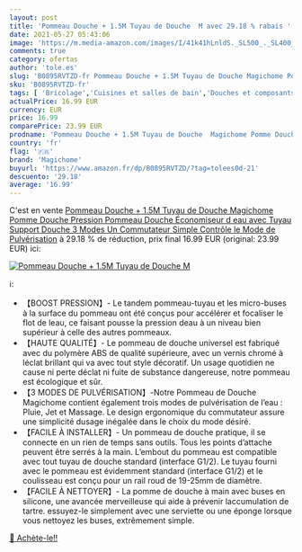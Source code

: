```yaml
---
layout: post
title: 'Pommeau Douche + 1.5M Tuyau de Douche  M avec 29.18 % rabais '
date: 2021-05-27 05:43:06
image: 'https://m.media-amazon.com/images/I/41k41hLnldS._SL500_._SL400_.jpg'
comments: true
category: ofertas
author: 'tole.es'
slug: 'B0895RVTZD-fr Pommeau Douche + 1.5M Tuyau de Douche Magichome Pomme...'
sku: 'B0895RVTZD-fr'
tags: [ 'Bricolage','Cuisines et salles de bain','Douches et composants de douche','Douchettes de salle de bain','Installations salles de bain','Pommes de douche et douches à main','magichome', ]
actualPrice: 16.99 EUR
currency: EUR
price: 16.99
comparePrice: 23.99 EUR
prodname: 'Pommeau Douche + 1.5M Tuyau de Douche  Magichome Pomme Douche Pression  Pommeau Douche Économiseur d eau avec Tuyau  Support Douche 3 Modes Un Commutateur Simple Contrôle le Mode de Pulvérisation'
country: 'fr'
flag: '🇫🇷'
brand: 'Magichome'
buyurl: 'https://www.amazon.fr/dp/B0895RVTZD/?tag=tolees0d-21'
descuento: '29.18'
average: '16.99'
---
```


C'est en vente [Pommeau Douche + 1.5M Tuyau de Douche  Magichome Pomme Douche Pression  Pommeau Douche Économiseur d eau avec Tuyau  Support Douche 3 Modes Un Commutateur Simple Contrôle le Mode de Pulvérisation](https://www.amazon.fr/dp/B0895RVTZD/?tag=tolees0d-21)  à  29.18 % de réduction, prix final  16.99 EUR (original: 23.99 EUR) ici:

[![Pommeau Douche + 1.5M Tuyau de Douche  M](https://m.media-amazon.com/images/I/41k41hLnldS._SL500_._SL400_.jpg)](https://www.amazon.fr/dp/B0895RVTZD/?tag=tolees0d-21)

ℹ️:

- 【BOOST PRESSION】- Le tandem pommeau-tuyau et les micro-buses à la surface du pommeau ont été conçus pour accélérer et focaliser le flot de leau, ce faisant pousse la pression deau à un niveau bien supérieur à celle des autres pommeaux.
- 【HAUTE QUALITÉ】- Le pommeau de douche universel est fabriqué avec du polymère ABS de qualité supérieure, avec un vernis chromé à léclat brillant qui va avec tout style décoratif. Un usage quotidien ne cause ni perte déclat ni fuite de substance dangereuse, notre pommeau est écologique et sûr.
- 【3 MODES DE PULVÉRISATION】-Notre Pommeau de Douche Magichome contient également trois modes de pulvérisation de l’eau : Pluie, Jet et Massage. Le design ergonomique du commutateur assure une simplicité dusage inégalée dans le choix du mode désiré.
- 【FACILE À INSTALLER】- Un pommeau de douche pratique, il se connecte en un rien de temps sans outils. Tous les points d’attache peuvent être serrés à la main. L’embout du pommeau est compatible avec tout tuyau de douche standard (interface G1/2). Le tuyau fourni avec le pommeau est évidemment standard (interface G1/2) et le coulisseau est conçu pour un rail roud de 19-25mm de diamètre.
- 【FACILE À NETTOYER】- La pomme de douche à main avec buses en silicone, une avancée merveilleuse qui aide à prévenir laccumulation de tartre. essuyez-le simplement avec une serviette ou une éponge lorsque vous nettoyez les buses, extrêmement simple.

[🛒 Achète-le!!](https://www.amazon.fr/dp/B0895RVTZD/?tag=tolees0d-21)
